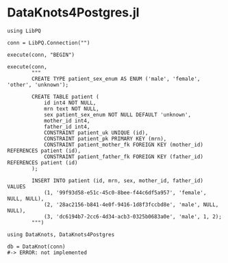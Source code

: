 # DataKnots4Postgres.jl

    using LibPQ

    conn = LibPQ.Connection("")

    execute(conn, "BEGIN")

    execute(conn,
            """
            CREATE TYPE patient_sex_enum AS ENUM ('male', 'female', 'other', 'unknown');

            CREATE TABLE patient (
                id int4 NOT NULL,
                mrn text NOT NULL,
                sex patient_sex_enum NOT NULL DEFAULT 'unknown',
                mother_id int4,
                father_id int4,
                CONSTRAINT patient_uk UNIQUE (id),
                CONSTRAINT patient_pk PRIMARY KEY (mrn),
                CONSTRAINT patient_mother_fk FOREIGN KEY (mother_id) REFERENCES patient (id),
                CONSTRAINT patient_father_fk FOREIGN KEY (father_id) REFERENCES patient (id)
            );

            INSERT INTO patient (id, mrn, sex, mother_id, father_id) VALUES
                (1, '99f93d58-e51c-45c0-8bee-f44c6df5a957', 'female', NULL, NULL),
                (2, '28ac2156-b841-4e0f-9416-1d8f3fccbd8e', 'male', NULL, NULL),
                (3, 'dc6194b7-2cc6-4d34-acb3-0325b0683a0e', 'male', 1, 2);
            """)

    using DataKnots, DataKnots4Postgres

    db = DataKnot(conn)
    #-> ERROR: not implemented

